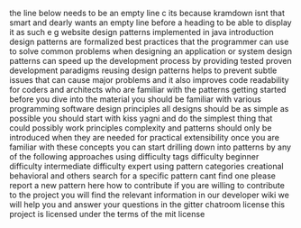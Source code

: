 the line below needs to be an empty line c its because kramdown isnt that smart and dearly wants an empty line before a heading to be able to display it as such e g website design patterns implemented in java introduction design patterns are formalized best practices that the programmer can use to solve common problems when designing an application or system design patterns can speed up the development process by providing tested proven development paradigms reusing design patterns helps to prevent subtle issues that can cause major problems and it also improves code readability for coders and architects who are familiar with the patterns getting started before you dive into the material you should be familiar with various programming software design principles all designs should be as simple as possible you should start with kiss yagni and do the simplest thing that could possibly work principles complexity and patterns should only be introduced when they are needed for practical extensibility once you are familiar with these concepts you can start drilling down into patterns by any of the following approaches using difficulty tags difficulty beginner difficulty intermediate difficulty expert using pattern categories creational behavioral and others search for a specific pattern cant find one please report a new pattern here how to contribute if you are willing to contribute to the project you will find the relevant information in our developer wiki we will help you and answer your questions in the gitter chatroom license this project is licensed under the terms of the mit license